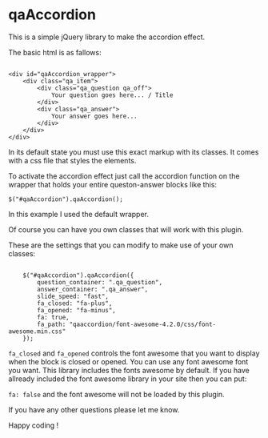 qaAccordion
===========

This is a simple jQuery library to make the accordion effect.

The basic html is as fallows:

<pre><code>
&lt;div id="qaAccordion_wrapper"&gt;
	&lt;div class="qa_item"&gt;
		&lt;div class="qa_question qa_off"&gt;
			Your question goes here... / Title
		&lt;/div&gt;
		&lt;div class="qa_answer"&gt;
			Your answer goes here...
		&lt;/div&gt;
	&lt;/div&gt;
&lt;/div&gt;
</code></pre>

In its default state you must use this exact markup with its classes.
It comes with a css file that styles the elements.

To activate the accordion effect just call the accordion function on the wrapper that holds your entire queston-answer blocks like this:

<code>$("#qaAccordion").qaAccordion();</code>

In this example I used the default wrapper.

Of course you can have you own classes that will work with this plugin.

These are the settings that you can modify to make use of your own classes:

<pre><code>
	$("#qaAccordion").qaAccordion({
		question_container: ".qa_question",
		answer_container: ".qa_answer",
		slide_speed: "fast",
		fa_closed: "fa-plus",
		fa_opened: "fa-minus",
		fa: true,
		fa_path: "qaaccordion/font-awesome-4.2.0/css/font-awesome.min.css"
	});
</code></pre>

<code>fa_closed</code> and <code>fa_opened</code> controls the font awesome that you want to display when the block is closed or opened. You can use any font awesome font you want. This library includes the fonts awesome by default.
If you have allready included the font awesome library in your site then you can put:

<code>fa: false</code> and the font awesome will not be loaded by this plugin.

If you have any other questions please let me know.

Happy coding !
